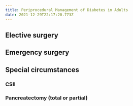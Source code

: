 ```yaml
---
title: Periprocedural Management of Diabetes in Adults
date: 2021-12-29T22:17:20.773Z
---
```

## Elective surgery


## Emergency surgery


## Special circumstances
### CSII

### Pancreatectomy (total or partial)